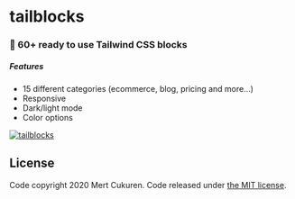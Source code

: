 # tailblocks
### 🎉 60+ ready to use Tailwind CSS blocks
##### Features

* 15 different categories (ecommerce, blog, pricing and more...)
* Responsive
* Dark/light mode
* Color options

[![tailblocks](https://github.com/mertjf/tailblocks/blob/master/public/preview.gif)](https://mertjf.github.io/tailblocks)

## License

Code copyright 2020 Mert Cukuren. Code released under [the MIT license](https://github.com/mertjf/tailblocks/blob/master/LICENSE).

